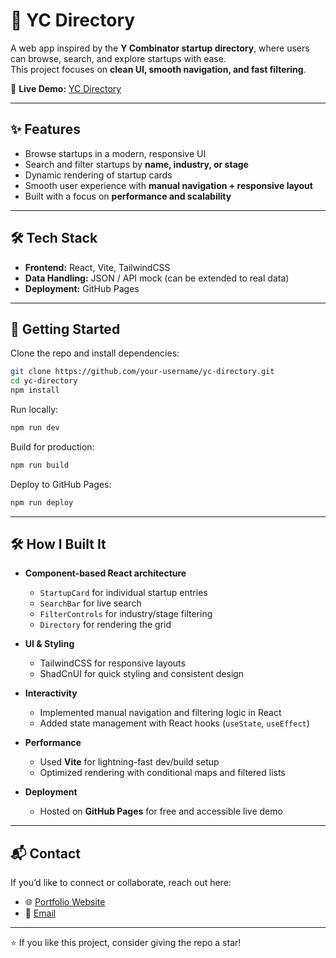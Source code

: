 
# 🚀 YC Directory

A web app inspired by the **Y Combinator startup directory**, where users can browse, search, and explore startups with ease.  
This project focuses on **clean UI, smooth navigation, and fast filtering**.

🔗 **Live Demo:** [YC Directory](https://your-username.github.io/yc-directory/)  

---

## ✨ Features
- Browse startups in a modern, responsive UI  
- Search and filter startups by **name, industry, or stage**  
- Dynamic rendering of startup cards  
- Smooth user experience with **manual navigation + responsive layout**  
- Built with a focus on **performance and scalability**  

---

## 🛠 Tech Stack
- **Frontend:** React, Vite, TailwindCSS  
- **Data Handling:** JSON / API mock (can be extended to real data)  
- **Deployment:** GitHub Pages  

---

## 🚀 Getting Started

Clone the repo and install dependencies:

```bash
git clone https://github.com/your-username/yc-directory.git
cd yc-directory
npm install
````

Run locally:

```bash
npm run dev
```

Build for production:

```bash
npm run build
```

Deploy to GitHub Pages:

```bash
npm run deploy
```

---



## 🛠 How I Built It

* **Component-based React architecture**

  * `StartupCard` for individual startup entries
  * `SearchBar` for live search
  * `FilterControls` for industry/stage filtering
  * `Directory` for rendering the grid

* **UI & Styling**

  * TailwindCSS for responsive layouts
  * ShadCnUI for quick styling and consistent design

* **Interactivity**

  * Implemented manual navigation and filtering logic in React
  * Added state management with React hooks (`useState`, `useEffect`)

* **Performance**

  * Used **Vite** for lightning-fast dev/build setup
  * Optimized rendering with conditional maps and filtered lists

* **Deployment**

  * Hosted on **GitHub Pages** for free and accessible live demo

---

## 📬 Contact

If you’d like to connect or collaborate, reach out here:

* 🌐 [Portfolio Website](https://your-username.github.io/portfolio/)
* 📧 [Email](chaudharykeshu9@gmail.com)

---

⭐ If you like this project, consider giving the repo a star!


